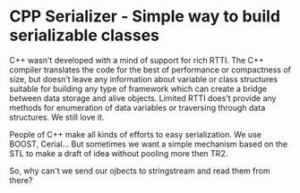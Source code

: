 # CPP Serializer - Simple way to build serializable classes 

C++ wasn't developed with a mind of support for rich RTTI. The C++ compiler translates the code for the best of performance or compactness of size, but doesn’t leave any information about variable or class structures suitable for building any type of framework which can create a bridge between data storage and alive objects. Limited RTTI does’t provide any methods for enumeration of data variables or traversing through data structures. We still love it.

People of C++ make all kinds of efforts to easy serialization. We use BOOST, Cerial... But sometimes we want a simple mechanism based on the STL to make a draft of idea without pooling more then TR2.

So, why can't we send our ojbects to stringstream and read them from there? 
